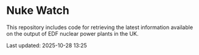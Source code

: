 # Nuke Watch

This repository includes code for retrieving the latest information available on the output of EDF nuclear power plants in the UK.

Last updated: 2025-10-28 13:25